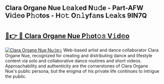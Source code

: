 ## Clara Organe Nue L𝚎a𝚔ed N𝚞𝚍e - Part-AFW Vi𝚍𝚎o P𝚑𝚘tos - H𝚘𝚝 O𝚗𝚕yf𝚊ns L𝚎a𝚔s 9IN7Q

# <h2><a href="http://kfccmu.oniu.top/?m=Clara+Organe+Nue">🔗👉 🔴 Clara Organe Nue P𝚑ot𝚘𝚜 V𝚒d𝚎o</a></h2>

[![Clara Organe Nue Nu𝚍e𝚜](https://i.imgur.com/0qMVB7G.gif)](http://kfccmu.oniu.top/?m=Clara+Organe+Nue)
Web-based artist and dance collaborator Clara Organe Nue, recognized for creating and distributing dance and lifestyle content via solo and collaborative dance routines and short videos. Approachability and authenticity are the cornerstones of Clara Organe Nue's public persona, but the enigma of his private life continues to intrigue the public.  
